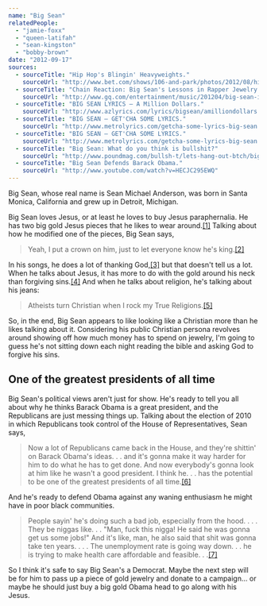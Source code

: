 ```yaml
---
name: "Big Sean"
relatedPeople:
  - "jamie-foxx"
  - "queen-latifah"
  - "sean-kingston"
  - "bobby-brown"
date: "2012-09-17"
sources:
  - sourceTitle: "Hip Hop's Blingin' Heavyweights."
    sourceUrl: "http://www.bet.com/shows/106-and-park/photos/2012/08/hip-hop-s-blingin-heavyweights.html#!022912-shows-106-park-bling-big-sean"
  - sourceTitle: "Chain Reaction: Big Sean's Lessons in Rapper Jewelry."
    sourceUrl: "http://www.gq.com/entertainment/music/201204/big-sean-interview-rapper-chains-jewelry-kanye-west-finally-famous"
  - sourceTitle: "BIG SEAN LYRICS – A Million Dollars."
    sourceUrl: "http://www.azlyrics.com/lyrics/bigsean/amilliondollars.html"
  - sourceTitle: "BIG SEAN – GET'CHA SOME LYRICS."
    sourceUrl: "http://www.metrolyrics.com/getcha-some-lyrics-big-sean.html"
  - sourceTitle: "BIG SEAN – GET'CHA SOME LYRICS."
    sourceUrl: "http://www.metrolyrics.com/getcha-some-lyrics-big-sean.html"
  - sourceTitle: "Big Sean: What do you think is bullshit?"
    sourceUrl: "http://www.poundmag.com/bullsh-t/lets-hang-out-btch/big-sean-what-do-you-think-is-bullshit/"
  - sourceTitle: "Big Sean Defends Barack Obama."
    sourceUrl: "http://www.youtube.com/watch?v=HECJC295EWQ"
---
```


Big Sean, whose real name is Sean Michael Anderson, was born in Santa Monica, California and grew up in Detroit, Michigan.

Big Sean loves Jesus, or at least he loves to buy Jesus paraphernalia. He has two big gold Jesus pieces that he likes to wear around.<a class="source-citation" href="http://www.bet.com/shows/106-and-park/photos/2012/08/hip-hop-s-blingin-heavyweights.html#!022912-shows-106-park-bling-big-sean" title="Hip Hop&apos;s Blingin&apos; Heavyweights.">[1]</a> Talking about how he modified one of the pieces, Big Sean says,

>Yeah, I put a crown on him, just to let everyone know he's king.<a class="source-citation" href="http://www.gq.com/entertainment/music/201204/big-sean-interview-rapper-chains-jewelry-kanye-west-finally-famous" title="Chain Reaction: Big Sean&apos;s Lessons in Rapper Jewelry.">[2]</a>

In his songs, he does a lot of thanking God,<a class="source-citation" href="http://www.azlyrics.com/lyrics/bigsean/amilliondollars.html" title="BIG SEAN LYRICS – A Million Dollars.">[3]</a> but that doesn't tell us a lot. When he talks about Jesus, it has more to do with the gold around his neck than forgiving sins.<a class="source-citation" href="http://www.metrolyrics.com/getcha-some-lyrics-big-sean.html" title="BIG SEAN – GET&apos;CHA SOME LYRICS.">[4]</a> And when he talks about religion, he's talking about his jeans:

>Atheists turn Christian when I rock my True Religions.<a class="source-citation" href="http://www.metrolyrics.com/getcha-some-lyrics-big-sean.html" title="BIG SEAN – GET&apos;CHA SOME LYRICS.">[5]</a>

So, in the end, Big Sean appears to like looking like a Christian more than he likes talking about it. Considering his public Christian persona revolves around showing off how much money has to spend on jewelry, I'm going to guess he's not sitting down each night reading the bible and asking God to forgive his sins.


## One of the greatest presidents of all time

Big Sean's political views aren't just for show. He's ready to tell you all about why he thinks Barack Obama is a great president, and the Republicans are just messing things up. Talking about the election of 2010 in which Republicans took control of the House of Representatives, Sean says,

>Now a lot of Republicans came back in the House, and they're shittin' on Barack Obama's ideas. . . and it's gonna make it way harder for him to do what he has to get done. And now everybody's gonna look at him like he wasn't a good president. I think he. . . has the potential to be one of the greatest presidents of all time.<a class="source-citation" href="http://www.poundmag.com/bullsh-t/lets-hang-out-btch/big-sean-what-do-you-think-is-bullshit/" title="Big Sean: What do you think is bullshit?">[6]</a>

And he's ready to defend Obama against any waning enthusiasm he might have in poor black communities.

>People sayin' he's doing such a bad job, especially from the hood. . . . They be niggas like. . . "Man, fuck this nigga! He said he was gonna get us some jobs!" And it's like, man, he also said that shit was gonna take ten years. . . . The unemployment rate is going way down. . . he is trying to make health care affordable and feasible. . .<a class="source-citation" href="http://www.youtube.com/watch?v=HECJC295EWQ" title="Big Sean Defends Barack Obama.">[7]</a>

So I think it's safe to say Big Sean's a Democrat. Maybe the next step will be for him to pass up a piece of gold jewelry and donate to a campaign… or maybe he should just buy a big gold Obama head to go along with his Jesus.